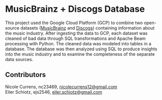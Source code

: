 # MusicBrainz + Discogs Database
This project used the Google Cloud Platform (GCP) to combine two open-source datasets ([MusicBrainz](https://musicbrainz.org/) and [Discogs](https://www.discogs.com/about)) containing information about the music industry. After ingesting the data to GCP, each dataset was cleaned of bad data through SQL transformations and Apache Beam processing with Python. The cleaned data was modeled into tables in a database. The database was then analyzed using SQL to produce insights into the music industry and to examine the completeness of the separate data sources.

## Contributors
Nicole Currens, nc23469, nicolecurrens12@gmail.com\
Eiler Schiotz, ejs2546, eiler.schiotz@gmail.com
